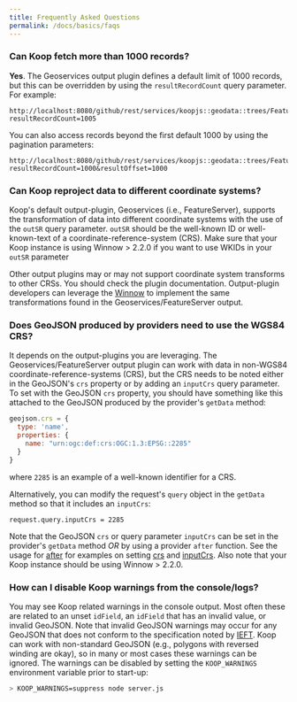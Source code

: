 ```yaml
---
title: Frequently Asked Questions
permalink: /docs/basics/faqs
---
```


### Can Koop fetch more than 1000 records?
**Yes**. The Geoservices output plugin defines a default limit of 1000 records, but this can be overridden by using the `resultRecordCount` query parameter. For example:

```
http://localhost:8080/github/rest/services/koopjs::geodata::trees/FeatureServer/0/query?resultRecordCount=1005
```

You can also access records beyond the first default 1000 by using the pagination parameters:

```
http://localhost:8080/github/rest/services/koopjs::geodata::trees/FeatureServer/0/query?resultRecordCount=1000&resultOffset=1000
```

### Can Koop reproject data to different coordinate systems?
Koop's default output-plugin, Geoservices (i.e., FeatureServer), supports the transformation of data into different coordinate systems with the use of the `outSR` query parameter. `outSR` should be the well-known ID or well-known-text of a coordinate-reference-system (CRS).  Make sure that your Koop instance is using Winnow > 2.2.0 if you want to use WKIDs in your `outSR` parameter

Other output plugins may or may not support coordinate system transforms to other CRSs.  You should check the plugin documentation.  Output-plugin developers can leverage the [Winnow](https://github.com/koopjs/winnow) to implement the same transformations found in the Geoservices/FeatureServer output.

### Does GeoJSON produced by providers need to use the WGS84 CRS?
It depends on the output-plugins you are leveraging. The Geoservices/FeatureServer output plugin can work with data in non-WGS84 coordinate-reference-systems (CRS), but the CRS needs to be noted either in the GeoJSON's `crs` property or by adding an `inputCrs` query parameter. To set with the GeoJSON `crs` property, you should have something like this attached to the GeoJSON produced by the provider's `getData` method:

```js
geojson.crs = {
  type: 'name',
  properties: {
    name: "urn:ogc:def:crs:OGC:1.3:EPSG::2285"
  }
}
```
where `2285` is an example of a well-known identifier for a CRS.

Alternatively, you can modify the request's `query` object in the `getData` method so that it includes an `inputCrs`:

```
request.query.inputCrs = 2285
```

Note that the GeoJSON `crs` or query parameter `inputCrs` can be set in the provider's `getData` method _OR_ by using a provider `after` function.  See the usage for [after](../usage/provider#after) for examples on setting [crs](../usage/provider#figure-5) and [inputCrs](../usage/provider#figure-6). Also note that your Koop instance should be using Winnow > 2.2.0.

### How can I disable Koop warnings from the console/logs?
You may see Koop related warnings in the console output.  Most often these are related to an unset `idField`, an `idField` that has an invalid value, or invalid GeoJSON.  Note that invalid GeoJSON warnings may occur for any GeoJSON that does not conform to the specification noted by [IEFT](https://tools.ietf.org/html/rfc7946).  Koop can work with non-standard GeoJSON (e.g., polygons with reversed winding are okay), so in many or most cases these warnings can be ignored.  The warnings can be disabled by setting the `KOOP_WARNINGS` environment variable prior to start-up:

```bash
> KOOP_WARNINGS=suppress node server.js
```